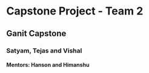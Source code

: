 # Capstone Project - Team 2

## Ganit Capstone
### Satyam, Tejas and Vishal
#### Mentors: Hanson and Himanshu
